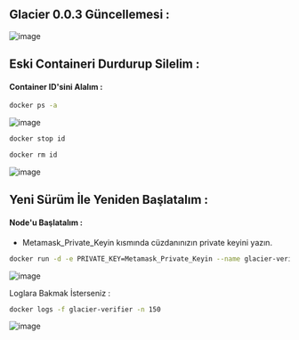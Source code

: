 ## Glacier 0.0.3 Güncellemesi : 

![image](https://github.com/user-attachments/assets/9563ac77-ff6f-4dc4-bc06-10f9deaebb04)


## Eski Containeri Durdurup Silelim : 

#### Container ID'sini Alalım : 

```bash
docker ps -a
```
![image](https://github.com/user-attachments/assets/642e0426-8338-4059-816d-4ba9563421cd)


```bash
docker stop id
```
```bash
docker rm id
```

![image](https://github.com/user-attachments/assets/8f4d1aad-289a-4ea8-92f8-667b8a907499)

## Yeni Sürüm İle Yeniden Başlatalım : 

#### Node'u Başlatalım :

- Metamask_Private_Keyin kısmında cüzdanınızın private keyini yazın. 

```bash
docker run -d -e PRIVATE_KEY=Metamask_Private_Keyin --name glacier-verifier docker.io/glaciernetwork/glacier-verifier:v0.0.4
```
![image](https://github.com/user-attachments/assets/1c5de0ea-8288-4ffe-87d6-d5510a7e9d68)

Loglara Bakmak İsterseniz : 

```bash
docker logs -f glacier-verifier -n 150
```

![image](https://github.com/user-attachments/assets/cf66bca3-9ba3-48ba-a55c-a5de55a391b1)
